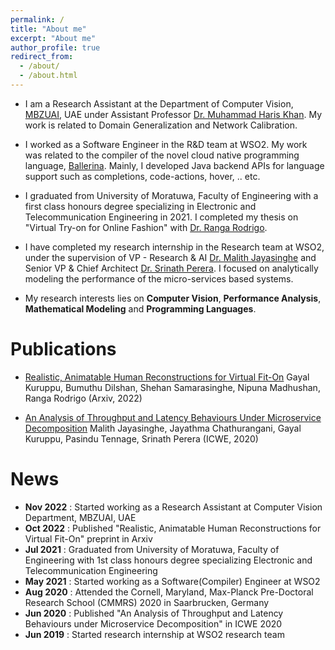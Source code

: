 ```yaml
---
permalink: /
title: "About me"
excerpt: "About me"
author_profile: true
redirect_from: 
  - /about/
  - /about.html
---
```


- I am a Research Assistant at the Department of Computer Vision, [MBZUAI](https://mbzuai.ac.ae/about/), UAE under Assistant Professor [Dr. Muhammad Haris Khan](https://scholar.google.com/citations?user=ZgERfFwAAAAJ&hl=en). My work is related to Domain Generalization and Network Calibration.

- I worked as a Software Engineer in the R&D team at WSO2. My work was related to the compiler of the novel cloud native programming language, [Ballerina](https://ballerina.io). Mainly, I developed Java backend APIs for language support such as completions, code-actions, hover, .. etc.

- I graduated from University of Moratuwa, Faculty of Engineering with a first class honours degree specializing in Electronic and Telecommunication Engineering in 2021. I completed my thesis on "Virtual Try-on for Online Fashion" with [Dr. Ranga Rodrigo](https://ranga.staff.uom.lk). 

- I have completed my research internship in the Research team at WSO2, under the supervision of VP - Research & AI [Dr. Malith Jayasinghe](https://wso2.com/about/team/malith-jayasinghe/) and Senior VP & Chief Architect [Dr. Srinath Perera](https://wso2.com/about/team/srinath-perera/). I focused on analytically modeling the performance of the micro-services based systems.

- My research interests lies on **Computer Vision**, **Performance Analysis**, **Mathematical Modeling** and **Programming Languages**.

Publications
======
- [Realistic, Animatable Human Reconstructions for Virtual Fit-On](https://arxiv.org/abs/2210.08535) Gayal Kuruppu, Bumuthu Dilshan, Shehan Samarasinghe, Nipuna Madhushan, Ranga Rodrigo (Arxiv, 2022)

- [An Analysis of Throughput and Latency Behaviours Under Microservice Decomposition](https://link.springer.com/chapter/10.1007/978-3-030-50578-3_5) Malith Jayasinghe, Jayathma Chathurangani, Gayal Kuruppu, Pasindu Tennage, Srinath Perera (ICWE, 2020)

News
======
- **Nov 2022** : Started working as a Research Assistant at Computer Vision Department, MBZUAI, UAE
- **Oct 2022** : Published "Realistic, Animatable Human Reconstructions for Virtual Fit-On" preprint in Arxiv
- **Jul 2021** : Graduated from University of Moratuwa, Faculty of Engineering with 1st class honours degree specializing Electronic and Telecommunication Engineering
- **May 2021** : Started working as a Software(Compiler) Engineer at WSO2
- **Aug 2020** : Attended the Cornell, Maryland, Max-Planck Pre-Doctoral Research School (CMMRS) 2020 in Saarbrucken, Germany
- **Jun 2020** : Published "An Analysis of Throughput and Latency Behaviours under Microservice Decomposition" in ICWE 2020
- **Jun 2019** : Started research internship at WSO2 research team